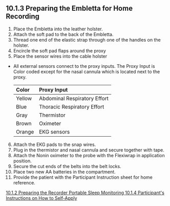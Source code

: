 ## 10.1.3 Preparing the Embletta for Home Recording

1. Place the Embletta into the leather holster.
2. Attach the soft pad to the back of the Embletta.
3. Thread one end of the elastic strap through one of the handles on the holster.
4. Encircle the soft pad flaps around the proxy
5. Place the sensor wires into the cable holster
  * All external sensors connect to the proxy inputs.  The Proxy Input is Color coded except for the nasal cannula which is located next to the proxy.

    | Color  | Proxy Input                  |
    |:-------|:-----------------------------|
    | Yellow | Abdominal Respiratory Effort |
    | Blue	 | Thoracic Respiratory Effort  |
    | Gray	 | Thermistor                   |
    | Brown	 | Oximeter                     |
    | Orange | EKG sensors                  |

6. Attach the EKG pads to the snap wires.
7. Plug in the thermistor and nasal cannula and secure together with tape.
8. Attach the Nonin oximeter to the probe with the Flexiwrap in application position.
9. Secure the cut ends of the belts into the belt locks.
10. Place two new AA batteries in the compartment.
11. Provide the patient with the Participant Instruction sheet for home reference.

<div class="center">
<div class="btn-group">
  <a href=":pages_path:/manuals/portable-sleep-monitoring/10-01-02-preparing-recorder.md" class="btn btn-default">
    <span class="glyphicon glyphicon-chevron-left"></span>
    10.1.2 Preparing the Recorder
  </a>

  <a href=":pages_path:/manuals/portable-sleep-monitoring" class="btn btn-default">
    <span class="glyphicon glyphicon-chevron-up"></span>
    Portable Sleep Monitoring
  </a>

  <a href=":pages_path:/manuals/portable-sleep-monitoring/10-01-04-ppt-self-apply.md" class="btn btn-success">
    10.1.4 Participant's Instructions on How to Self-Apply
    <span class="glyphicon glyphicon-chevron-right"></span>
  </a>
</div>
</div>
